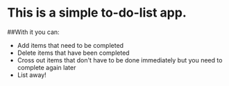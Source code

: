 # This is a simple to-do-list app.
##With it you can:


  - Add items that need to be completed
  - Delete items that have been completed
  - Cross out items that don't have to be done immediately but you need to complete again later
  - List away!